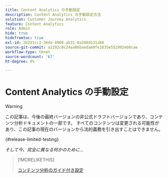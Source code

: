 ```yaml
---
title: Content Analytics の手動設定
description: Content Analytics の手動設定方法
solution: Customer Journey Analytics
feature: Content Analytics
role: Admin
hide: true
hidefromtoc: true
exl-id: 2b2d1cc2-36da-4960-ab31-0a398d131ab8
source-git-commit: a2292c0c24aa86baedae0fe1835e552992eb0cae
workflow-type: tm+mt
source-wordcount: '67'
ht-degree: 0%

---
```


# Content Analytics の手動設定

>[!WARNING]
>
>この記事は、今後の最終バージョンの非公式ドラフトバージョンであり、コンテンツ分析ドキュメントの一部です。 すべてのコンテンツは変更される可能性があり、この記事の現在のバージョンから法的義務を引き出すことはできません。
>

{#release-limited-testing}

*そして今、完全に異なる何かのために…*

>[!MORELIKETHIS]
>
>[ コンテンツ分析のガイド付き設定 ](guided.md)
>